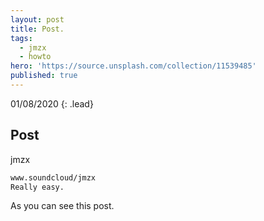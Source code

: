 ```yaml
---
layout: post
title: Post.
tags:
  - jmzx
  - howto
hero: 'https://source.unsplash.com/collection/11539485'
published: true
---
```

01/08/2020
{: .lead}
## Post
jmzx
```markdown
www.soundcloud/jmzx
Really easy.
```
As you can see this post.
